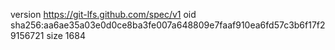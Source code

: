 version https://git-lfs.github.com/spec/v1
oid sha256:aa6ae35a03e0d0ce8ba3fe007a648809e7faaf910ea6fd57c3b6f17f29156721
size 1684
